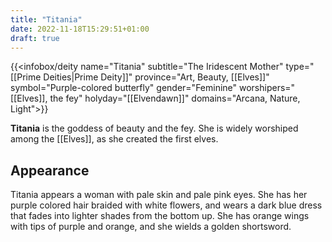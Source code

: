 ```yaml
---
title: "Titania"
date: 2022-11-18T15:29:51+01:00
draft: true
---
```


{{<infobox/deity name="Titania"
subtitle="The Iridescent Mother"
type="[[Prime Deities|Prime Deity]]"
province="Art, Beauty, [[Elves]]"
symbol="Purple-colored butterfly"
gender="Feminine"
worshipers="[[Elves]], the fey"
holyday="[[Elvendawn]]"
domains="Arcana, Nature, Light">}}

**Titania** is the goddess of beauty and the fey. She is widely worshiped among the [[Elves]], as she created the first elves.

## Appearance

Titania appears a woman with pale skin and pale pink eyes. She has her purple colored hair braided with white flowers, and wears a dark blue dress that fades into lighter shades from the bottom up. She has orange wings with tips of purple and orange, and she wields a golden shortsword.
